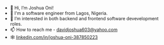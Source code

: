 - 👋 Hi, I’m Joshua Oni!
- 📍 I'm a software engineer from Lagos, Nigeria.
- 👀 I’m interested in both backend and frontend software devevelopment roles.
- 📫 How to reach me - [davidjoshua603@yahoo.com](mailto:davidjoshua603@gmail.com)
- 🕸 [linkedin.com/in/joshua-oni-387850223](https://www.linkedin.com/in/joshua-oni-387850223/)

<!---
joshuaoni/joshuaoni is a ✨ special ✨ repository because its `README.md` (this file) appears on your GitHub profile.
You can click the Preview link to take a look at your changes.
--->
